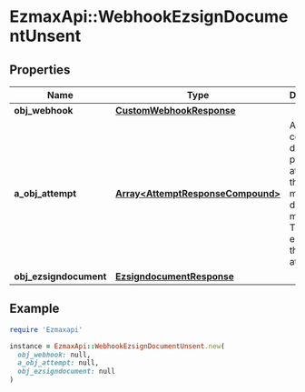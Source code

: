 # EzmaxApi::WebhookEzsignDocumentUnsent

## Properties

| Name | Type | Description | Notes |
| ---- | ---- | ----------- | ----- |
| **obj_webhook** | [**CustomWebhookResponse**](CustomWebhookResponse.md) |  |  |
| **a_obj_attempt** | [**Array&lt;AttemptResponseCompound&gt;**](AttemptResponseCompound.md) | An array containing details of previous attempts that were made to deliver the message. The array is empty if it&#39;s the first attempt. |  |
| **obj_ezsigndocument** | [**EzsigndocumentResponse**](EzsigndocumentResponse.md) |  |  |

## Example

```ruby
require 'Ezmaxapi'

instance = EzmaxApi::WebhookEzsignDocumentUnsent.new(
  obj_webhook: null,
  a_obj_attempt: null,
  obj_ezsigndocument: null
)
```

